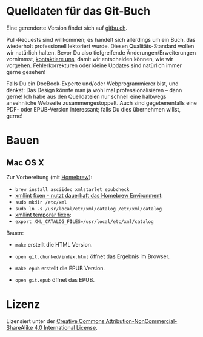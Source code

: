Quelldaten für das Git-Buch
===========================

Eine gerenderte Version findet sich auf [gitbu.ch](http://gitbu.ch/pr01.html).

Pull-Requests sind willkommen; es handelt sich allerdings um ein Buch, das
wiederholt professionell lektoriert wurde. Diesen Qualitäts-Standard wollen wir
natürlich halten. Bevor Du also tiefgreifende Änderungen/Erweiterungen
vornimmst, [kontaktiere uns](mailto:kontakt@gitbu.ch), damit wir entscheiden
können, wie wir vorgehen. Fehlerkorrekturen oder kleine Updates sind natürlich
immer gerne gesehen!

Falls Du ein DocBook-Experte und/oder Webprogrammierer bist, und denkst: Das
Design könnte man ja wohl mal professionalisieren – dann gerne! Ich habe aus
den Quelldateien nur schnell eine halbwegs ansehnliche Webseite
zusammengestoppelt. Auch sind gegebenenfalls eine PDF- oder EPUB-Version
interessant; falls Du dies übernehmen willst, gerne!

Bauen
=====

Mac OS X
--------

Zur Vorbereitung (mit [Homebrew](http://brew.sh/)):
* `brew install asciidoc xmlstarlet epubcheck`
* [xmllint fixen - nutzt dauerhaft das Homebrew Environment](https://groups.google.com/forum/#!topic/asciidoc/FC-eOwU8rYg):
 * `sudo mkdir /etc/xml`
 * `sudo ln -s /usr/local/etc/xml/catalog /etc/xml/catalog`
* [xmllint temporär fixen](https://groups.google.com/forum/#!topic/asciidoc/FC-eOwU8rYg):
 * `export XML_CATALOG_FILES=/usr/local/etc/xml/catalog`
 

Bauen:
* `make` erstellt die HTML Version.
* `open git.chunked/index.html` öffnet das Ergebnis im Browser.

* `make epub` erstellt die EPUB Version.
* `open git.epub` öffnet das EPUB.

Lizenz
======

Lizensiert unter der [Creative Commons Attribution-NonCommercial-ShareAlike 4.0
International License](http://creativecommons.org/licenses/by-nc-sa/4.0/).
